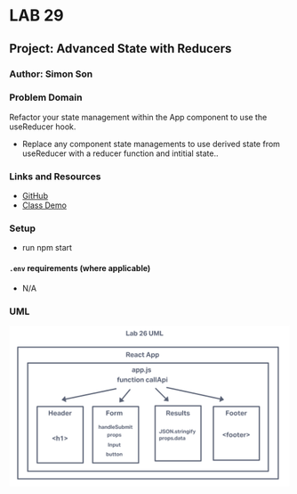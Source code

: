 # LAB 29

## Project: Advanced State with Reducers

### Author: Simon Son

### Problem Domain

Refactor your state management within the App component to use the useReducer hook.

* Replace any component state managements to use derived state from useReducer with a reducer function and intitial state..

### Links and Resources

* [GitHub](https://github.com/sson68x/resty/pull/5)
* [Class Demo](https://github.com/codefellows/seattle-javascript-401d47/tree/main/class-29)

### Setup

* run npm start

#### `.env` requirements (where applicable)

* N/A

### UML

![Lab26 UML](./public/img/lab26.png)
